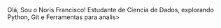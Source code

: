 Olá, Sou o Noris Francisco!
Estudante de Ciencia de Dados, explorando Python, Git e Ferramentas para analis>
